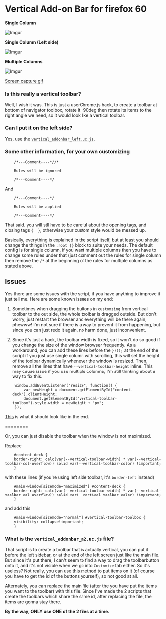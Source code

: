 # Vertical Add-on Bar for firefox 60


**Single Column**

![Imgur](https://i.imgur.com/XReR5hD.jpg)

**Single Column (Left side)**

![Imgur](https://i.imgur.com/2MDNmc0.jpg)

**Multiple Columns**

![Imgur](https://i.imgur.com/ViDnQcc.jpg)

[Screen capture gif](https://i.imgur.com/RgxgWbK.gifv)


### Is this really a vertical toolbar?

Well, I wish it was. This is just a userChrome.js hack, to create a toolbar at bottom of navigator toolbox, rotate it -90deg then rotate its items to the right angle we need, so it would look like a vertical toolbar.

### Can I put it on the left side?
Yes, use the [`vertical_addonbar_left.uc.js`](https://github.com/tkhquang/userChrome.js/blob/master/Vertical%20Add-on%20Bar/vertical_addonbar_left.uc.js).

### Some other information, for your own customizing

        /*---Comment----*//*

        Rules will be ignored

        /*---Comment----*/
        
And

        /*---Comment----*/

        Rules will be applied

        /*---Comment----*/
        
That said. you will stll have to be careful about the opening tags, and closing tags `{  }`, otherwise your custom style would be messed up.

Basically, everything is explained in the script itself, but at least you should change the things in the `:root {}` block to suite your needs.
The default config is for single column, if you want multiple columns then you have to change some rules under that (just comment out the rules for single column then remove the `/*` at the beginning of the rules for multiple columns as stated above.

## Issues

Yes there are some issues with the script, if you have anything to improve it just tell me.
Here are some known issues on my end:

1. Sometimes when dragging the buttons in `customzing` from vertical toolbar to the out side, the whole toolbar is dragged outside. But don't worry, just restart the browser and everything will be there again, phewww! I'm not sure if there is a way to prevent it from happening, but since you can just redo it again, no harm done, just inconvenient.

2. Since it's just a hack, the toolbar width is fixed, so it won't do so good if you change the size of the window browser frequently. As a workaround, you can add these lines before the `})();` at the end of the script if you just use single column with scrolling, this will set the height of the toolbar dynamically whenever the window is resized. Then, remove all the lines that have `--vertical-toolbar-height` inline. This may cause issue if you use multiple columns, I'm still thinking about a way to fix this.

        window.addEventListener("resize", function() {
            var newHeight = document.getElementById("content-deck").clientHeight;
            document.getElementById("vertical-toolbar-toolbox").style.width = newHeight + "px";
        });

[This](https://gist.github.com/tkhquang/4330b7042a2275914f1b0f66959c7ef1) is what it should look like in the end.

========

Or, you can just disable the toolbar when the window is not maximized.

Replace

        #content-deck {
        border-right: calc(var(--vertical-toolbar-width) * var(--vertical-toolbar-col-overflow)) solid var(--vertical-toolbar-color) !important;
        }

with these lines (if you're using left side toolbar, it's `border-left` instead)

        #main-window[sizemode="maximized"] #content-deck {
        border-right: calc(var(--vertical-toolbar-width) * var(--vertical-toolbar-col-overflow)) solid var(--vertical-toolbar-color) !important;
        }

and add this

        #main-window[sizemode="normal"] #vertical-toolbar-toolbox {
        visibility: collapse!important;
        }
        
### What is the `vertical_addonbar_m2.uc.js` file?

That script is to create a toolbar that is actually vertical, you can put it before the left sidebar, or at the end of the left screen just like the main file. But since it's put there, I can't seem to find a way to drag the toolbarbutton onto it, and it's not visible when we go into `Customize` tab either. So it's useless? Not really, you can use [this method](http://forums.mozillazine.org/viewtopic.php?f=38&t=3037911 ) to put items on it (of course you have to get the id of the buttons yourself), so not good at all.

Alternately, you can replace the main file (after the you have put the items you want to the toolbar) with this file. Since I've made the 2 scripts that create the toolbars which share the same id, after replacing the file, the items are gonna stay there.

**By the way, ONLY use ONE of the 2 files at a time.**
